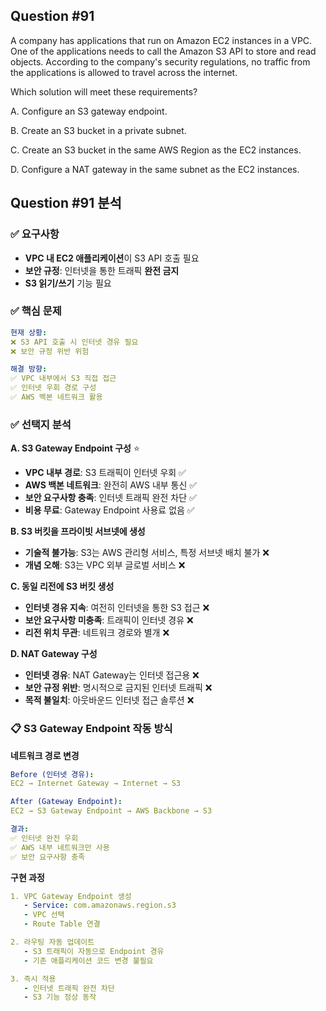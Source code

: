 ## Question #91
A company has applications that run on Amazon EC2 instances in a VPC. 
One of the applications needs to call the Amazon S3 API to store and read objects. 
According to the company's security regulations, no traffic from the applications is allowed to travel across the internet.

Which solution will meet these requirements?

A. Configure an S3 gateway endpoint.

B. Create an S3 bucket in a private subnet.

C. Create an S3 bucket in the same AWS Region as the EC2 instances.

D. Configure a NAT gateway in the same subnet as the EC2 instances.

## Question #91 분석

### ✅ 요구사항
- **VPC 내 EC2 애플리케이션**이 S3 API 호출 필요
- **보안 규정**: 인터넷을 통한 트래픽 **완전 금지**
- **S3 읽기/쓰기** 기능 필요

### ✅ 핵심 문제
```yaml
현재 상황:
❌ S3 API 호출 시 인터넷 경유 필요
❌ 보안 규정 위반 위험

해결 방향:
✅ VPC 내부에서 S3 직접 접근
✅ 인터넷 우회 경로 구성
✅ AWS 백본 네트워크 활용
```

### ✅ 선택지 분석

**A. S3 Gateway Endpoint 구성** ⭐
- **VPC 내부 경로**: S3 트래픽이 인터넷 우회 ✅
- **AWS 백본 네트워크**: 완전히 AWS 내부 통신 ✅
- **보안 요구사항 충족**: 인터넷 트래픽 완전 차단 ✅
- **비용 무료**: Gateway Endpoint 사용료 없음 ✅

**B. S3 버킷을 프라이빗 서브넷에 생성**
- **기술적 불가능**: S3는 AWS 관리형 서비스, 특정 서브넷 배치 불가 ❌
- **개념 오해**: S3는 VPC 외부 글로벌 서비스 ❌

**C. 동일 리전에 S3 버킷 생성**
- **인터넷 경유 지속**: 여전히 인터넷을 통한 S3 접근 ❌
- **보안 요구사항 미충족**: 트래픽이 인터넷 경유 ❌
- **리전 위치 무관**: 네트워크 경로와 별개 ❌

**D. NAT Gateway 구성**
- **인터넷 경유**: NAT Gateway는 인터넷 접근용 ❌
- **보안 규정 위반**: 명시적으로 금지된 인터넷 트래픽 ❌
- **목적 불일치**: 아웃바운드 인터넷 접근 솔루션 ❌

### 📋 S3 Gateway Endpoint 작동 방식

**네트워크 경로 변경**
```yaml
Before (인터넷 경유):
EC2 → Internet Gateway → Internet → S3

After (Gateway Endpoint):
EC2 → S3 Gateway Endpoint → AWS Backbone → S3

결과:
✅ 인터넷 완전 우회
✅ AWS 내부 네트워크만 사용
✅ 보안 요구사항 충족
```

**구현 과정**
```yaml
1. VPC Gateway Endpoint 생성
   - Service: com.amazonaws.region.s3
   - VPC 선택
   - Route Table 연결

2. 라우팅 자동 업데이트
   - S3 트래픽이 자동으로 Endpoint 경유
   - 기존 애플리케이션 코드 변경 불필요

3. 즉시 적용
   - 인터넷 트래픽 완전 차단
   - S3 기능 정상 동작
```
